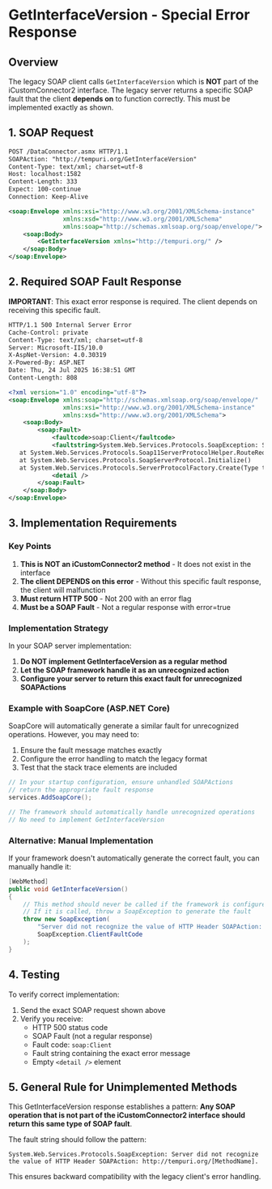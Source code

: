 # GetInterfaceVersion - Special Error Response

## Overview

The legacy SOAP client calls `GetInterfaceVersion` which is **NOT** part of the iCustomConnector2 interface. The legacy server returns a specific SOAP fault that the client **depends on** to function correctly. This must be implemented exactly as shown.

## 1. SOAP Request

```xml
POST /DataConnector.asmx HTTP/1.1
SOAPAction: "http://tempuri.org/GetInterfaceVersion"
Content-Type: text/xml; charset=utf-8
Host: localhost:1582
Content-Length: 333
Expect: 100-continue
Connection: Keep-Alive

<soap:Envelope xmlns:xsi="http://www.w3.org/2001/XMLSchema-instance" 
               xmlns:xsd="http://www.w3.org/2001/XMLSchema" 
               xmlns:soap="http://schemas.xmlsoap.org/soap/envelope/">
    <soap:Body>
        <GetInterfaceVersion xmlns="http://tempuri.org/" />
    </soap:Body>
</soap:Envelope>
```

## 2. Required SOAP Fault Response

**IMPORTANT**: This exact error response is required. The client depends on receiving this specific fault.

```xml
HTTP/1.1 500 Internal Server Error
Cache-Control: private
Content-Type: text/xml; charset=utf-8
Server: Microsoft-IIS/10.0
X-AspNet-Version: 4.0.30319
X-Powered-By: ASP.NET
Date: Thu, 24 Jul 2025 16:38:51 GMT
Content-Length: 808

<?xml version="1.0" encoding="utf-8"?>
<soap:Envelope xmlns:soap="http://schemas.xmlsoap.org/soap/envelope/" 
               xmlns:xsi="http://www.w3.org/2001/XMLSchema-instance" 
               xmlns:xsd="http://www.w3.org/2001/XMLSchema">
    <soap:Body>
        <soap:Fault>
            <faultcode>soap:Client</faultcode>
            <faultstring>System.Web.Services.Protocols.SoapException: Server did not recognize the value of HTTP Header SOAPAction: http://tempuri.org/GetInterfaceVersion.
   at System.Web.Services.Protocols.Soap11ServerProtocolHelper.RouteRequest()
   at System.Web.Services.Protocols.SoapServerProtocol.Initialize()
   at System.Web.Services.Protocols.ServerProtocolFactory.Create(Type type, HttpContext context, HttpRequest request, HttpResponse response, Boolean&amp; abortProcessing)</faultstring>
            <detail />
        </soap:Fault>
    </soap:Body>
</soap:Envelope>
```

## 3. Implementation Requirements

### Key Points

1. **This is NOT an iCustomConnector2 method** - It does not exist in the interface
2. **The client DEPENDS on this error** - Without this specific fault response, the client will malfunction
3. **Must return HTTP 500** - Not 200 with an error flag
4. **Must be a SOAP Fault** - Not a regular response with error=true

### Implementation Strategy

In your SOAP server implementation:

1. **Do NOT implement GetInterfaceVersion as a regular method**
2. **Let the SOAP framework handle it as an unrecognized action**
3. **Configure your server to return this exact fault for unrecognized SOAPActions**

### Example with SoapCore (ASP.NET Core)

SoapCore will automatically generate a similar fault for unrecognized operations. However, you may need to:

1. Ensure the fault message matches exactly
2. Configure the error handling to match the legacy format
3. Test that the stack trace elements are included

```csharp
// In your startup configuration, ensure unhandled SOAPActions 
// return the appropriate fault response
services.AddSoapCore();

// The framework should automatically handle unrecognized operations
// No need to implement GetInterfaceVersion
```

### Alternative: Manual Implementation

If your framework doesn't automatically generate the correct fault, you can manually handle it:

```csharp
[WebMethod]
public void GetInterfaceVersion()
{
    // This method should never be called if the framework is configured correctly
    // If it is called, throw a SoapException to generate the fault
    throw new SoapException(
        "Server did not recognize the value of HTTP Header SOAPAction: http://tempuri.org/GetInterfaceVersion.",
        SoapException.ClientFaultCode
    );
}
```

## 4. Testing

To verify correct implementation:

1. Send the exact SOAP request shown above
2. Verify you receive:
   - HTTP 500 status code
   - SOAP Fault (not a regular response)
   - Fault code: `soap:Client`
   - Fault string containing the exact error message
   - Empty `<detail />` element

## 5. General Rule for Unimplemented Methods

This GetInterfaceVersion response establishes a pattern: **Any SOAP operation that is not part of the iCustomConnector2 interface should return this same type of SOAP fault**.

The fault string should follow the pattern:
```
System.Web.Services.Protocols.SoapException: Server did not recognize the value of HTTP Header SOAPAction: http://tempuri.org/[MethodName].
```

This ensures backward compatibility with the legacy client's error handling.